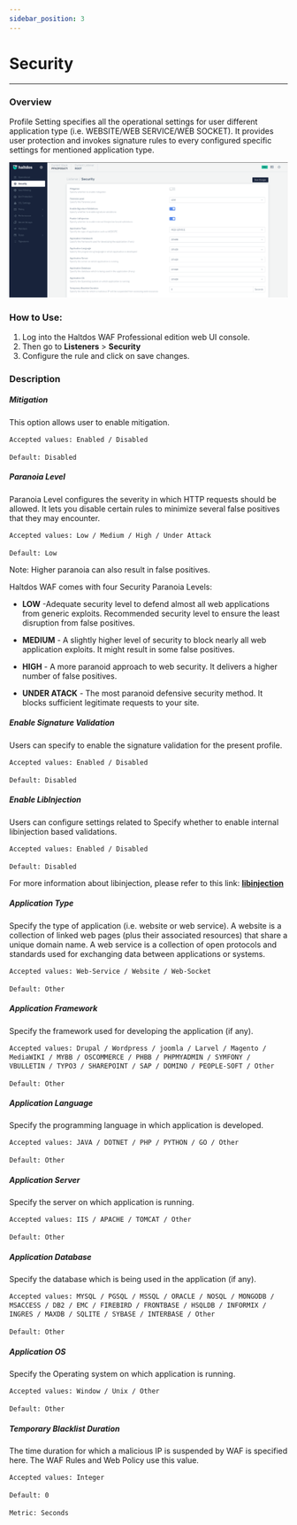 ```yaml
---
sidebar_position: 3
---
```




# Security


---
### Overview 
Profile Setting specifies all the operational settings for user different application type (i.e. WEBSITE/WEB SERVICE/WEB SOCKET). It provides user protection and invokes signature rules to every configured specific settings for mentioned application type.

![security](/img/pro-waf/docs/security.png)

### How to Use:
1. Log into the Haltdos WAF Professional edition web UI console.
3. Then go to **Listeners** > **Security**
3. Configure the rule and click on save changes.

### Description

##### **Mitigation**
This option allows user to enable mitigation.  

    Accepted values: Enabled / Disabled

    Default: Disabled  

##### **Paranoia Level** 
Paranoia Level configures the severity in which HTTP requests should be allowed. It lets you disable certain rules to minimize several false positives that they may encounter. 

    Accepted values: Low / Medium / High / Under Attack

    Default: Low  
   
Note: Higher paranoia can also result in false positives.  

Haltdos WAF comes with four Security Paranoia Levels:  

- **LOW** -Adequate security level to defend almost all web applications from generic exploits. Recommended security level to ensure the least disruption from false positives.  

- **MEDIUM** - A slightly higher level of security to block nearly all web application exploits. It might result in some false positives.  

- **HIGH** - A more paranoid approach to web security. It delivers a higher number of false positives.  

- **UNDER ATACK** - The most paranoid defensive security method. It blocks sufficient legitimate requests to your site.  

##### **Enable Signature Validation**
Users can specify to enable the signature validation for the present profile.  

    Accepted values: Enabled / Disabled

    Default: Disabled

##### **Enable LibInjection**
Users can configure settings related to Specify whether to enable internal libinjection based validations.  

    Accepted values: Enabled / Disabled

    Default: Disabled  

For more information about libinjection, please refer to this link: [**libinjection**](https://github.com/client9/libinjection)

##### **Application Type**
Specify the type of application (i.e. website or web service). A website is a collection of linked web pages (plus their associated resources) that share a unique domain name. A web service is a collection of open protocols and standards used for exchanging data between applications or systems.

    Accepted values: Web-Service / Website / Web-Socket

    Default: Other  

##### **Application Framework**
Specify the framework used for developing the application (if any). 

    Accepted values: Drupal / Wordpress / joomla / Larvel / Magento / MediaWIKI / MYBB / OSCOMMERCE / PHBB / PHPMYADMIN / SYMFONY / VBULLETIN / TYPO3 / SHAREPOINT / SAP / DOMINO / PEOPLE-SOFT / Other

    Default: Other  

##### **Application Language**
Specify the programming language in which application is developed. 

    Accepted values: JAVA / DOTNET / PHP / PYTHON / GO / Other

    Default: Other  

##### **Application Server**
Specify the server on which application is running.  

    Accepted values: IIS / APACHE / TOMCAT / Other

    Default: Other  

##### **Application  Database**
Specify the database which is being used in the application (if any).  

    Accepted values: MYSQL / PGSQL / MSSQL / ORACLE / NOSQL / MONGODB / MSACCESS / DB2 / EMC / FIREBIRD / FRONTBASE / HSQLDB / INFORMIX / INGRES / MAXDB / SQLITE / SYBASE / INTERBASE / Other

    Default: Other  

##### **Application OS**
Specify the Operating system on which application is running.  

    Accepted values: Window / Unix / Other

    Default: Other  

##### **Temporary Blacklist Duration**
The time duration for which a malicious IP is suspended by WAF is specified here. The WAF Rules and Web Policy use this value.  

    Accepted values: Integer

    Default: 0  

    Metric: Seconds

